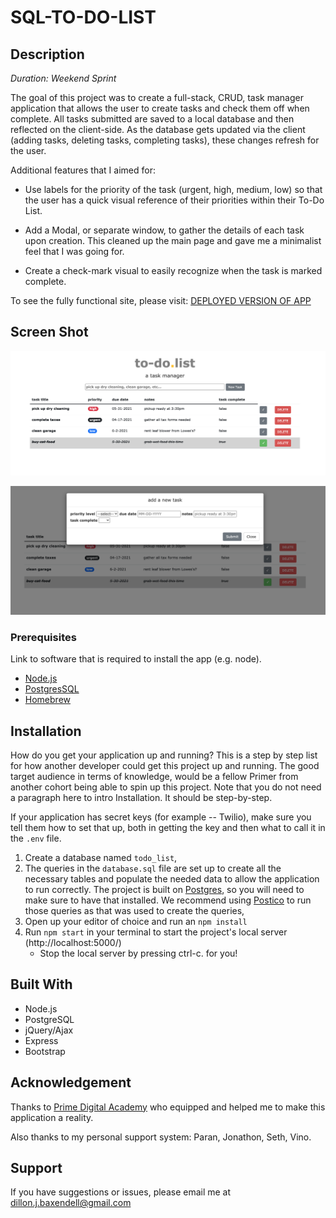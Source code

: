 # SQL-TO-DO-LIST

## Description

_Duration: Weekend Sprint_

The goal of this project was to create a full-stack, CRUD, task manager application that allows the user to create tasks and check them off when complete. All tasks submitted are saved to a local database and then reflected on the client-side. As the database gets updated via the client (adding tasks, deleting tasks, completing tasks), these changes refresh for the user.

Additional features that I aimed for:
- Use labels for the priority of the task (urgent, high, medium, low) so that the user has a quick visual reference of their priorities within their To-Do List.

- Add a Modal, or separate window, to gather the details of each task upon creation. This cleaned up the main page and gave me a minimalist feel that I was going for.

- Create a check-mark visual to easily recognize when the task is marked complete.

To see the fully functional site, please visit: [DEPLOYED VERSION OF APP](www.heroku.com)

## Screen Shot

![adding](images/todo.list.img1.png)

![adding](images/todo.list.img2.png)

### Prerequisites

Link to software that is required to install the app (e.g. node).

- [Node.js](https://nodejs.org/en/)
- [PostgresSQL](https://www.postgresql.org/)
- [Homebrew](https://brew.sh/)

## Installation

How do you get your application up and running? This is a step by step list for how another developer could get this project up and running. The good target audience in terms of knowledge, would be a fellow Primer from another cohort being able to spin up this project. Note that you do not need a paragraph here to intro Installation. It should be step-by-step.

If your application has secret keys (for example --  Twilio), make sure you tell them how to set that up, both in getting the key and then what to call it in the `.env` file.

1. Create a database named `todo_list`,
2. The queries in the `database.sql` file are set up to create all the necessary tables and populate the needed data to allow the application to run correctly. The project is built on [Postgres](https://www.postgresql.org/download/), so you will need to make sure to have that installed. We recommend using [Postico](https://eggerapps.at/postico/) to run those queries as that was used to create the queries, 
3. Open up your editor of choice and run an `npm install`
4. Run `npm start` in your terminal to start the project's local server (http://localhost:5000/)
    - Stop the local server by pressing ctrl-c. for you!


## Built With

- Node.js
- PostgreSQL
- jQuery/Ajax
- Express
- Bootstrap

## Acknowledgement
Thanks to [Prime Digital Academy](www.primeacademy.io) who equipped and helped me to make this application a reality. 

Also thanks to my personal support system: Paran, Jonathon, Seth, Vino. 

## Support
If you have suggestions or issues, please email me at [dillon.j.baxendell@gmail.com](www.google.com)